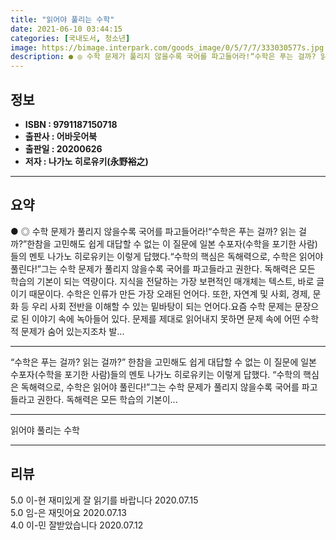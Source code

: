 ```yaml
---
title: "읽어야 풀리는 수학"
date: 2021-06-10 03:44:15
categories: [국내도서, 청소년]
image: https://bimage.interpark.com/goods_image/0/5/7/7/333030577s.jpg
description: ● ◎ 수학 문제가 풀리지 않을수록 국어를 파고들어라!“수학은 푸는 걸까? 읽는 걸까?”한참을 고민해도 쉽게 대답할 수 없는 이 질문에 일본 수포자(수학을 포기한 사람)들의 멘토 나가노 히로유키는 이렇게 답했다.“수학의 핵심은 독해력으로, 수학은 읽어야 풀린다!”그는 수학 문제가 풀리
---
```


## **정보**

- **ISBN : 9791187150718**
- **출판사 : 어바웃어북**
- **출판일 : 20200626**
- **저자 : 나가노 히로유키(永野裕之)**

------



## **요약**

●  ◎ 수학 문제가 풀리지 않을수록 국어를 파고들어라!“수학은 푸는 걸까? 읽는 걸까?”한참을 고민해도 쉽게 대답할 수 없는 이 질문에 일본 수포자(수학을 포기한 사람)들의 멘토 나가노 히로유키는 이렇게 답했다.“수학의 핵심은 독해력으로, 수학은 읽어야 풀린다!”그는 수학 문제가 풀리지 않을수록 국어를 파고들라고 권한다. 독해력은 모든 학습의 기본이 되는 역량이다. 지식을 전달하는 가장 보편적인 매개체는 텍스트, 바로 글이기 때문이다. 수학은 인류가 만든 가장 오래된 언어다. 또한, 자연계 및 사회, 경제, 문화 등 우리 사회 전반을 이해할 수 있는 밑바탕이 되는 언어다.요즘 수학 문제는 문장으로 된 이야기 속에 녹아들어 있다. 문제를 제대로 읽어내지 못하면 문제 속에 어떤 수학적 문제가 숨어 있는지조차 발...

------

“수학은 푸는 걸까? 읽는 걸까?”
한참을 고민해도 쉽게 대답할 수 없는 이 질문에 일본 수포자(수학을 포기한 사람)들의 멘토 나가노 히로유키는 이렇게 답했다.
“수학의 핵심은 독해력으로, 수학은 읽어야 풀린다!”그는 수학 문제가 풀리지 않을수록 국어를 파고들라고 권한다. 독해력은 모든 학습의 기본이... 

------


읽어야 풀리는 수학 

------


## **리뷰** 

5.0 이-현 재미있게 잘 읽기를 바랍니다 2020.07.15 <br/>5.0 임-은 재밋어요 2020.07.13 <br/>4.0 이-민 잘받았습니다  2020.07.12 <br/>